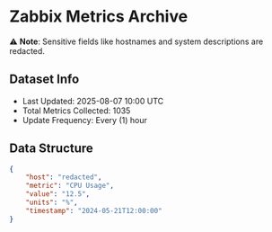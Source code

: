 # Zabbix Metrics Archive

⚠️ **Note**: Sensitive fields like hostnames and system descriptions are redacted.

## Dataset Info
- Last Updated: 2025-08-07 10:00 UTC
- Total Metrics Collected: 1035
- Update Frequency: Every (1) hour

## Data Structure
```json
{
    "host": "redacted",
    "metric": "CPU Usage",
    "value": "12.5",
    "units": "%",
    "timestamp": "2024-05-21T12:00:00"
}
```
